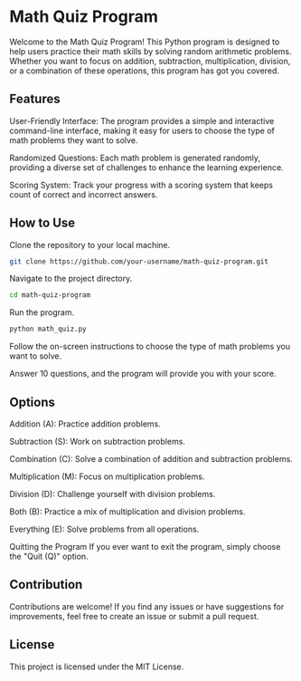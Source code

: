 # Math Quiz Program
Welcome to the Math Quiz Program! This Python program is designed to help users practice their math skills by solving random arithmetic problems. Whether you want to focus on addition, subtraction, multiplication, division, or a combination of these operations, this program has got you covered.

## Features
User-Friendly Interface: The program provides a simple and interactive command-line interface, making it easy for users to choose the type of math problems they want to solve.

Randomized Questions: Each math problem is generated randomly, providing a diverse set of challenges to enhance the learning experience.

Scoring System: Track your progress with a scoring system that keeps count of correct and incorrect answers.

## How to Use
Clone the repository to your local machine.

```bash
git clone https://github.com/your-username/math-quiz-program.git
```
Navigate to the project directory.

```bash
cd math-quiz-program
```
Run the program.

```bash
python math_quiz.py
```
Follow the on-screen instructions to choose the type of math problems you want to solve.

Answer 10 questions, and the program will provide you with your score.

## Options
Addition (A): Practice addition problems.

Subtraction (S): Work on subtraction problems.

Combination (C): Solve a combination of addition and subtraction problems.

Multiplication (M): Focus on multiplication problems.

Division (D): Challenge yourself with division problems.

Both (B): Practice a mix of multiplication and division problems.

Everything (E): Solve problems from all operations.

Quitting the Program
If you ever want to exit the program, simply choose the "Quit (Q)" option.

## Contribution
Contributions are welcome! If you find any issues or have suggestions for improvements, feel free to create an issue or submit a pull request.

## License
This project is licensed under the MIT License.
